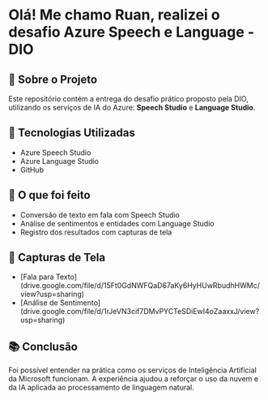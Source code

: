 # Olá! Me chamo Ruan, realizei o desafio Azure Speech e Language - DIO

## 🧠 Sobre o Projeto
Este repositório contém a entrega do desafio prático proposto pela DIO, utilizando os serviços de IA do Azure: **Speech Studio** e **Language Studio**.

## 🚀 Tecnologias Utilizadas
- Azure Speech Studio
- Azure Language Studio
- GitHub

## 🎯 O que foi feito
- Conversão de texto em fala com Speech Studio
- Análise de sentimentos e entidades com Language Studio
- Registro dos resultados com capturas de tela

## 📸 Capturas de Tela
- [Fala para Texto] (drive.google.com/file/d/15Ft0GdNWFQaD67aKy6HyHUwRbudhHWMc/view?usp=sharing)
- [Análise de Sentimento] (drive.google.com/file/d/1rJeVN3cif7DMvPYCTeSDiEwI4oZaaxxJ/view?usp=sharing)

## 📚 Conclusão
Foi possível entender na prática como os serviços de Inteligência Artificial da Microsoft funcionam. A experiência ajudou a reforçar o uso da nuvem e da IA aplicada ao processamento de linguagem natural.

